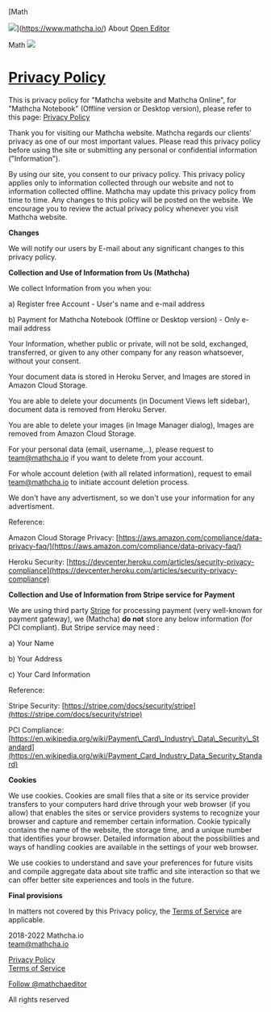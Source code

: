 [Math

![](image/logo-header.svg)](https://www.mathcha.io/) About [Open Editor](https://www.mathcha.io/editor)

Math ![](image/logo-about.svg) 

[Privacy Policy](https://www.mathcha.io/privacy-policy)
=======================================================

This is privacy policy for "Mathcha website and Mathcha Online", for "Mathcha Notebook" (Offline version or Desktop version), please refer to this page: [Privacy Policy](https://www.mathcha.io/notebook/privacy-policy)

Thank you for visiting our Mathcha website. Mathcha regards our clients' privacy as one of our most important values. Please read this privacy policy before using the site or submitting any personal or confidential information ("Information").

By using our site, you consent to our privacy policy. This privacy policy applies only to information collected through our website and not to information collected offline. Mathcha may update this privacy policy from time to time. Any changes to this policy will be posted on the website. We encourage you to review the actual privacy policy whenever you visit Mathcha website.

**Changes**

We will notify our users by E-mail about any significant changes to this privacy policy.

**Collection and Use of Information from Us (Mathcha)**

We collect Information from you when you:

a) Register free Account - User's name and e-mail address

b) Payment for Mathcha Notebook (Offline or Desktop version) - Only e-mail address

Your Information, whether public or private, will not be sold, exchanged, transferred, or given to any other company for any reason whatsoever, without your consent.

Your document data is stored in Heroku Server, and Images are stored in Amazon Cloud Storage.

You are able to delete your documents (in Document Views left sidebar), document data is removed from Heroku Server.

You are able to delete your images (in Image Manager dialog), Images are removed from Amazon Cloud Storage.

For your personal data (email, username,..), please request to team@mathcha.io if you want to delete from your account.

For whole account deletion (with all related information), request to email team@mathcha.io to initiate account deletion process.

We don't have any advertisment, so we don't use your information for any advertisment.

Reference:

Amazon Cloud Storage Privacy: [https://aws.amazon.com/compliance/data-privacy-faq/](https://aws.amazon.com/compliance/data-privacy-faq/)

Heroku Security: [https://devcenter.heroku.com/articles/security-privacy-compliance](https://devcenter.heroku.com/articles/security-privacy-compliance)

**Collection and Use of Information from Stripe service for Payment**

We are using third party [Stripe](https://stripe.com/) for processing payment (very well-known for payment gateway), we (Mathcha) **do not** store any below information (for PCI compliant). But Stripe service may need :

a) Your Name

b) Your Address

c) Your Card Information

Reference:

Stripe Security: [https://stripe.com/docs/security/stripe](https://stripe.com/docs/security/stripe)

PCI Compliance: [https://en.wikipedia.org/wiki/Payment\_Card\_Industry\_Data\_Security\_Standard](https://en.wikipedia.org/wiki/Payment_Card_Industry_Data_Security_Standard)

**Cookies**

We use cookies. Cookies are small files that a site or its service provider transfers to your computers hard drive through your web browser (if you allow) that enables the sites or service providers systems to recognize your browser and capture and remember certain information. Cookie typically contains the name of the website, the storage time, and a unique number that identifies your browser. Detailed information about the possibilities and ways of handling cookies are available in the settings of your web browser.

We use cookies to understand and save your preferences for future visits and compile aggregate data about site traffic and site interaction so that we can offer better site experiences and tools in the future.

**Final provisions**

In matters not covered by this Privacy policy, the [Terms of Service](https://www.mathcha.io/terms-of-service) are applicable.

2018-2022 Mathcha.io  
team@mathcha.io  
  
[Privacy Policy](https://www.mathcha.io/privacy-policy)  
[Terms of Service](https://www.mathcha.io/terms-of-service)  
  
[Follow @mathchaeditor](https://twitter.com/mathchaeditor)  
  
All rights reserved